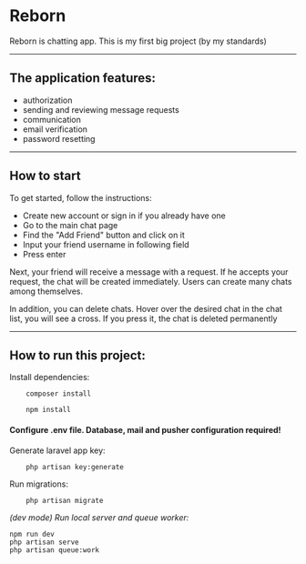 # Reborn
Reborn is chatting app. This is my first big project (by my standards)

___
## The application features:
- authorization
- sending and reviewing message requests
- communication
- email verification
- password resetting
___
## How to start
To get started, follow the instructions:
- Create new account or sign in if you already have one
- Go to the main chat page
- Find the "Add Friend" button and click on it
- Input your friend username in following field 
- Press enter

Next, your friend will receive a message with a request. If he accepts your request, the chat will be created immediately. Users can create many chats among themselves.

In addition, you can delete chats. Hover over the desired chat in the chat list, you will see a cross. If you press it, the chat is deleted permanently


___

## How to run this project:

Install dependencies:

```
    composer install
```
```
    npm install
```

#### Configure .env file. Database, mail and pusher configuration required!

Generate laravel app key:
```
    php artisan key:generate
```
Run migrations:
```
    php artisan migrate
```
*(dev mode) Run local server and queue worker:*
```
npm run dev
php artisan serve
php artisan queue:work
```
